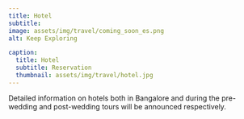 ```yaml
---
title: Hotel
subtitle: 
image: assets/img/travel/coming_soon_es.png
alt: Keep Exploring

caption:
  title: Hotel
  subtitle: Reservation
  thumbnail: assets/img/travel/hotel.jpg
---
```


Detailed information on hotels both in Bangalore and during the pre-wedding and post-wedding tours will be announced respectively.
